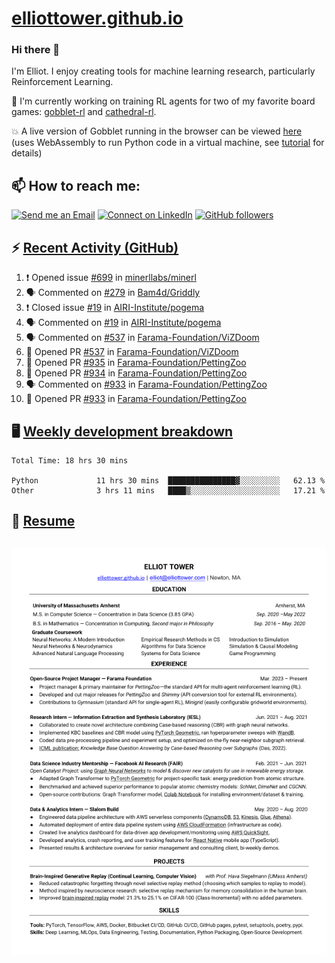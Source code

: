 # [elliottower.github.io](https://github.com/elliottower/elliottower.github.io)

### Hi there 👋

I'm Elliot. I enjoy creating tools for machine learning research, particularly Reinforcement Learning. 

🚀 I'm currently working on training RL agents for two of my favorite board games: [gobblet-rl](https://github.com/elliottower/gobblet-rl) and [cathedral-rl](https://github.com/elliottower/cathedral-rl). 

💥 A live version of Gobblet running in the browser can be viewed [here](https://elliottower.github.io/gobblet-rl/) (uses WebAssembly to run Python code in a virtual machine, see [tutorial](https://github.com/elliottower/gobblet-rl/blob/main/tutorials/WebAssembly/web_assembly.md) for details)


## 📫 How to reach me:

 [![Send me an Email](https://img.shields.io/badge/email-elliot%40elliottower.com-blue)](mailto:elliot@elliottower.com)
 [![Connect on LinkedIn](https://img.shields.io/badge/--linkedin?label=LinkedIn&logo=LinkedIn&style=social)](https://www.linkedin.com/in/elliot-tower)
 [![GitHub followers](https://img.shields.io/github/followers/elliottower?style=social)](https://github.com/elliottower/)
 

## ⚡ [Recent Activity (GitHub)](https://github.com/elliottower)

<!--START_SECTION:activity-->
1. ❗️ Opened issue [#699](https://github.com/minerllabs/minerl/issues/699) in [minerllabs/minerl](https://github.com/minerllabs/minerl)
2. 🗣 Commented on [#279](https://github.com/Bam4d/Griddly/issues/279) in [Bam4d/Griddly](https://github.com/Bam4d/Griddly)
3. ❗️ Closed issue [#19](https://github.com/AIRI-Institute/pogema/issues/19) in [AIRI-Institute/pogema](https://github.com/AIRI-Institute/pogema)
4. 🗣 Commented on [#19](https://github.com/AIRI-Institute/pogema/issues/19) in [AIRI-Institute/pogema](https://github.com/AIRI-Institute/pogema)
5. 🗣 Commented on [#537](https://github.com/Farama-Foundation/ViZDoom/issues/537) in [Farama-Foundation/ViZDoom](https://github.com/Farama-Foundation/ViZDoom)
6. 💪 Opened PR [#537](https://github.com/Farama-Foundation/ViZDoom/pull/537) in [Farama-Foundation/ViZDoom](https://github.com/Farama-Foundation/ViZDoom)
7. 💪 Opened PR [#935](https://github.com/Farama-Foundation/PettingZoo/pull/935) in [Farama-Foundation/PettingZoo](https://github.com/Farama-Foundation/PettingZoo)
8. 💪 Opened PR [#934](https://github.com/Farama-Foundation/PettingZoo/pull/934) in [Farama-Foundation/PettingZoo](https://github.com/Farama-Foundation/PettingZoo)
9. 🗣 Commented on [#933](https://github.com/Farama-Foundation/PettingZoo/issues/933) in [Farama-Foundation/PettingZoo](https://github.com/Farama-Foundation/PettingZoo)
10. 💪 Opened PR [#933](https://github.com/Farama-Foundation/PettingZoo/pull/933) in [Farama-Foundation/PettingZoo](https://github.com/Farama-Foundation/PettingZoo)
<!--END_SECTION:activity-->


## 🖥️ [Weekly development breakdown](https://wakatime.com/@elliottower)
<!--START_SECTION:waka-->

```text
Total Time: 18 hrs 30 mins

Python             11 hrs 30 mins  ███████████████▓░░░░░░░░░   62.13 %
Other              3 hrs 11 mins   ████▒░░░░░░░░░░░░░░░░░░░░   17.21 %
```

<!--END_SECTION:waka-->


## 📄 [Resume](https://elliottower.github.io/src/pdf/resume.pdf)

<!-- PDF-TO-MARKDOWN:START -->
![Page 1](src/png/page1.png "Page 1")
---
<!-- PDF-TO-MARKDOWN:END -->
